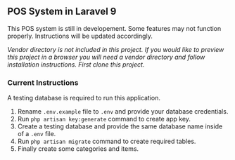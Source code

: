 ## POS System in Laravel 9

This POS system is still in developement. Some features may not function properly. Instructions will be updated accordingly.

<i>Vendor directory is not included in this project. If you would like to preview this project in a browser you will need a vendor directory and follow installation instructions. First clone this project.</i>

### Current Instructions

A testing database is required to run this application.

1. Rename <code>.env.example</code> file to <code>.env</code> and provide your database credentials.
2. Run <code>php artisan key:generate</code> command to create app key.
3. Create a testing database and provide the same database name inside of a <code>.env</code> file.
4. Run <code>php artisan migrate</code> command to create required tables.
5. Finally create some categories and items.
